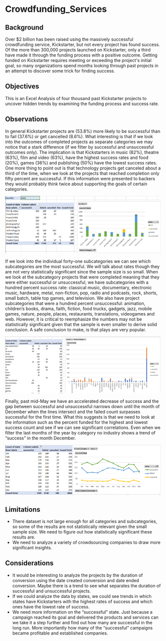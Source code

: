 # Crowdfunding_Services  
## Background  
Over $2 billion has been raised using the massively successful crowdfunding service, Kickstarter, but not every project has found success. Of the more than 300,000 projects launched on Kickstarter, only a third have made it through the funding process with a positive outcome. 
Getting funded on Kickstarter requires meeting or exceeding the project's initial goal, so many organizations spend months looking through past projects in an attempt to discover some trick for finding success. 
## Objectives
This is an Excel Analysis of four thousand past Kickstarter projects to uncover hidden trends by examining the funding process and success rate.
## Observations  
In general Kickstarter projects are (53.8%) more likely to be successful than to fail (37.6%) or get cancelled (8.6%). What interesting is that if we look into the outcomes of completed projects as separate categories we may notice that a stark difference (if we filter by successful and unsuccessful outcomes only). The implication is that Kickstarters in music (82%), theatre (63%), film and video (63%), have the highest success rates and food (20%), games (36%) and publishing (50%) have the lowest success rates. One more thing to point out is that technology projects get canceled about a third of the time, when we look at the projects that reached completion only fifty percent are successful. If this information were presented to backers they would probably think twice about supporting the goals of certain categories.
 
![Test Image](https://github.com/mserobabina/Crowdfunding_Services/blob/master/Excel1/Capture2.PNG)

If we look into the individual forty-one subcategories we can see which subcategories are the most successful. We will talk about rates though they are not very statistically significant since the sample size is so small. When we look at the subcategory projects that were completed meaning that they were either successful or unsuccessful, we have subcategories with a hundred percent success rate: classical music, documentary, electronic music, hardware, metal, non-fiction, pop, radio and podcasts, rock, shorts, small batch, table top games, and television. We also have project subcategories that were a hundred percent unsuccessful: animation, children’s books, drama, faith, fiction, food trucks, gadgets, jazz, mobile games, nature, people, places, restaurants, translations, videogames and web. However, it is critical to reemphasize the numbers may not be statistically significant given that the sample is even smaller to derive solid conclusion. A safe conclusion to make, is that plays are very popular.

![Test Image](https://github.com/mserobabina/Crowdfunding_Services/blob/master/Excel1/Capture3.PNG) 

Finally, past mid-May we have an accelerated decrease of success and the gap between successful and unsuccessful narrows down until the month of December when the lines intersect and the failed count surpasses successful for the first time. What this suggests is that we need to look at the information such as the percent funded for the highest and lowest success count and see if we can see significant correlations. Even when we filter the last months of the year by category no industry shows a trend of “success” in the month December.

![Test Image](https://github.com/mserobabina/Crowdfunding_Services/blob/master/Excel1/Capture4.PNG)
 
## Limitations
- There dataset is not large enough for all categories and subcategories, so some of the results are not statistically relevant given the small sample size. We need to figure out how statistically significant these results are.
- We need to analyze a variety of crowdsourcing companies to draw more significant insights.

## Considerations
- It would be interesting to analyze the projects by the duration of conversion using the date created conversion and date ended conversion. Maybe there is a trend to see what separates the duration of successful and unsuccessful projects.
- If we could analyze the data by states, we could see trends in which states have Kickstarters with the highest rates of success and which ones have the lowest rate of success.
- We need more information on the “successful” state. Just because a campaign reached its goal and delivered the products and services can we take it a step further and find out how many are successful in the long run. More importantly how many of the “successful” campaigns became profitable and established companies.


